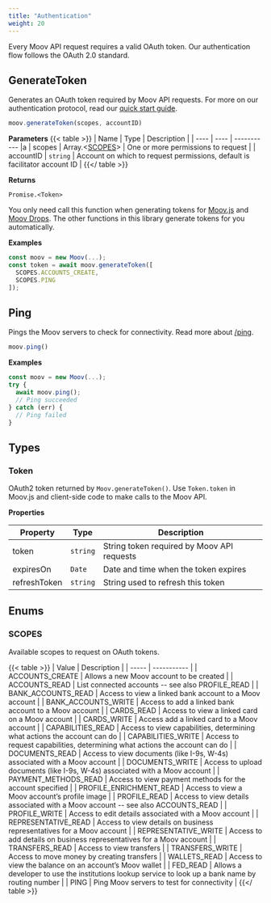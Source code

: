 ```yaml
---
title: "Authentication"
weight: 20
---
```


Every Moov API request requires a valid OAuth token. Our authentication flow follows the OAuth 2.0 standard.


## GenerateToken


Generates an OAuth token required by Moov API requests. For more on our authentication protocol, read our [quick start guide](/guides/quick-start/#create-an-access-token).

```javascript
moov.generateToken(scopes, accountID)
```

**Parameters**
{{< table >}}
| Name | Type | Description |
| ---- | ---- | ----------- |a
| scopes |  Array.<[SCOPES](#scopes)> | One or more permissions to request |
| accountID |  `string` | Account on which to request permissions, default is facilitator account ID |
{{</ table >}}



**Returns**

`Promise.<Token>`

You only need call this function when generating tokens for [Moov.js](/moovjs) and
[Moov Drops](/moovjs/drops). The other functions in this library generate tokens for you
automatically.

**Examples**

```javascript
const moov = new Moov(...);
const token = await moov.generateToken([
  SCOPES.ACCOUNTS_CREATE,
  SCOPES.PING
]);
```


## Ping


Pings the Moov servers to check for connectivity.
Read more about [/ping](/api/#tag/Ping).

```javascript
moov.ping()
```





**Examples**

```javascript
const moov = new Moov(...);
try {
  await moov.ping();
  // Ping succeeded
} catch (err) {
  // Ping failed
}
```



## Types
### Token

OAuth2 token returned by `Moov.generateToken()`. Use `Token.token` in Moov.js
and client-side code to make calls to the Moov API.

**Properties**

| Property | Type | Description |
| ---- | ---- | ----------- |
  | token | `string`| String token required by Moov API requests |
  | expiresOn | `Date`| Date and time when the token expires |
  | refreshToken | `string`| String used to refresh this token |




## Enums
### SCOPES

Available scopes to request on OAuth tokens.

{{< table >}}
| Value | Description |
| ----- | ----------- |
| ACCOUNTS_CREATE | Allows a new Moov account to be created |
| ACCOUNTS_READ | List connected accounts -- see also PROFILE_READ |
| BANK_ACCOUNTS_READ | Access to view a linked bank account to a Moov account |
| BANK_ACCOUNTS_WRITE | Access to add a linked bank account to a Moov account |
| CARDS_READ | Access to view a linked card on a Moov account |
| CARDS_WRITE | Access add a linked card to a Moov account |
| CAPABILITIES_READ | Access to view capabilities, determining what actions the account can do |
| CAPABILITIES_WRITE | Access to request capabilities, determining what actions the account can do |
| DOCUMENTS_READ | Access to view documents (like I-9s, W-4s) associated with a Moov account |
| DOCUMENTS_WRITE | Access to upload documents (like I-9s, W-4s) associated with a Moov account |
| PAYMENT_METHODS_READ | Access to view payment methods for the account specified |
| PROFILE_ENRICHMENT_READ | Access to view a Moov account’s profile image |
| PROFILE_READ | Access to view details associated with a Moov account -- see also ACCOUNTS_READ |
| PROFILE_WRITE | Access to edit details associated with a Moov account |
| REPRESENTATIVE_READ | Access to view details on business representatives for a Moov account |
| REPRESENTATIVE_WRITE | Access to add details on business representatives for a Moov account |
| TRANSFERS_READ | Access to view transfers |
| TRANSFERS_WRITE | Access to move money by creating transfers |
| WALLETS_READ | Access to view the balance on an account’s Moov wallet |
| FED_READ | Allows a developer to use the institutions lookup service to look up a bank name by routing number |
| PING | Ping Moov servers to test for connectivity |
{{</ table >}}

